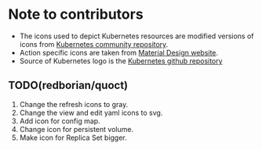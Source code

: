 # Note to contributors

*   The icons used to depict Kubernetes resources are modified versions of icons
    from
    [Kubernetes community repository](https://github.com/kubernetes/community).
*   Action specific icons are taken from
    [Material Design website](https://material.io/tools/icons/?style=baseline).
*   Source of Kubernetes logo is the
    [Kubernetes github repository](https://github.com/kubernetes/kubernetes/tree/master/logo)

## TODO(redborian/quoct)

1.  Change the refresh icons to gray.
2.  Change the view and edit yaml icons to svg.
3.  Add icon for config map.
4.  Change icon for persistent volume.
5.  Make icon for Replica Set bigger.
